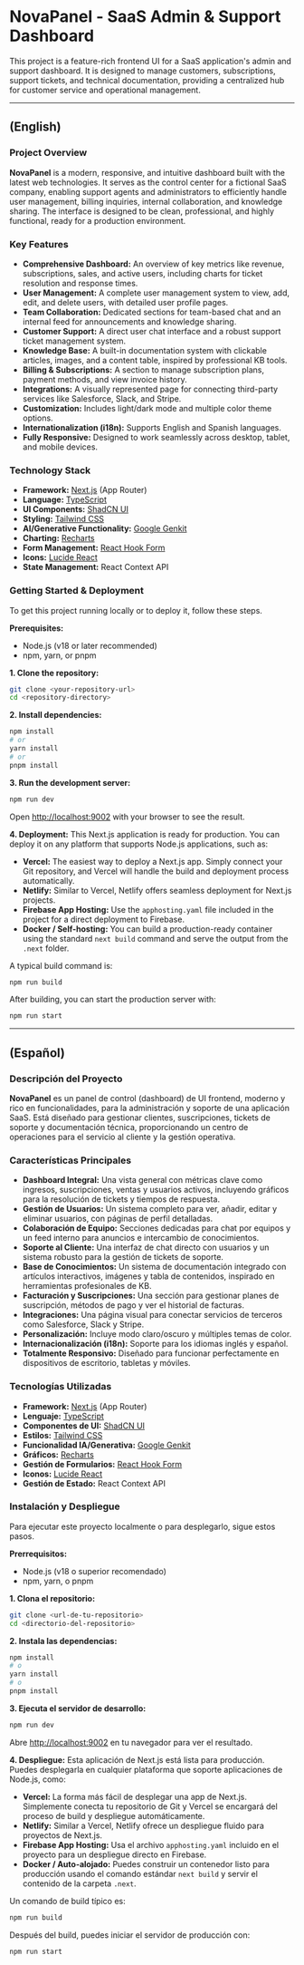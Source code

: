 # NovaPanel - SaaS Admin & Support Dashboard

This project is a feature-rich frontend UI for a SaaS application's admin and support dashboard. It is designed to manage customers, subscriptions, support tickets, and technical documentation, providing a centralized hub for customer service and operational management.

---

## (English)

### Project Overview

**NovaPanel** is a modern, responsive, and intuitive dashboard built with the latest web technologies. It serves as the control center for a fictional SaaS company, enabling support agents and administrators to efficiently handle user management, billing inquiries, internal collaboration, and knowledge sharing. The interface is designed to be clean, professional, and highly functional, ready for a production environment.

### Key Features

*   **Comprehensive Dashboard:** An overview of key metrics like revenue, subscriptions, sales, and active users, including charts for ticket resolution and response times.
*   **User Management:** A complete user management system to view, add, edit, and delete users, with detailed user profile pages.
*   **Team Collaboration:** Dedicated sections for team-based chat and an internal feed for announcements and knowledge sharing.
*   **Customer Support:** A direct user chat interface and a robust support ticket management system.
*   **Knowledge Base:** A built-in documentation system with clickable articles, images, and a content table, inspired by professional KB tools.
*   **Billing & Subscriptions:** A section to manage subscription plans, payment methods, and view invoice history.
*   **Integrations:** A visually represented page for connecting third-party services like Salesforce, Slack, and Stripe.
*   **Customization:** Includes light/dark mode and multiple color theme options.
*   **Internationalization (i18n):** Supports English and Spanish languages.
*   **Fully Responsive:** Designed to work seamlessly across desktop, tablet, and mobile devices.

### Technology Stack

*   **Framework:** [Next.js](https://nextjs.org/) (App Router)
*   **Language:** [TypeScript](https://www.typescriptlang.org/)
*   **UI Components:** [ShadCN UI](https://ui.shadcn.com/)
*   **Styling:** [Tailwind CSS](https://tailwindcss.com/)
*   **AI/Generative Functionality:** [Google Genkit](https://firebase.google.com/docs/genkit)
*   **Charting:** [Recharts](https://recharts.org/)
*   **Form Management:** [React Hook Form](https://react-hook-form.com/)
*   **Icons:** [Lucide React](https://lucide.dev/)
*   **State Management:** React Context API

### Getting Started & Deployment

To get this project running locally or to deploy it, follow these steps.

**Prerequisites:**
*   Node.js (v18 or later recommended)
*   npm, yarn, or pnpm

**1. Clone the repository:**
```bash
git clone <your-repository-url>
cd <repository-directory>
```

**2. Install dependencies:**
```bash
npm install
# or
yarn install
# or
pnpm install
```

**3. Run the development server:**
```bash
npm run dev
```
Open [http://localhost:9002](http://localhost:9002) with your browser to see the result.

**4. Deployment:**
This Next.js application is ready for production. You can deploy it on any platform that supports Node.js applications, such as:

*   **Vercel:** The easiest way to deploy a Next.js app. Simply connect your Git repository, and Vercel will handle the build and deployment process automatically.
*   **Netlify:** Similar to Vercel, Netlify offers seamless deployment for Next.js projects.
*   **Firebase App Hosting:** Use the `apphosting.yaml` file included in the project for a direct deployment to Firebase.
*   **Docker / Self-hosting:** You can build a production-ready container using the standard `next build` command and serve the output from the `.next` folder.

A typical build command is:
```bash
npm run build
```
After building, you can start the production server with:
```bash
npm run start
```

---

## (Español)

### Descripción del Proyecto

**NovaPanel** es un panel de control (dashboard) de UI frontend, moderno y rico en funcionalidades, para la administración y soporte de una aplicación SaaS. Está diseñado para gestionar clientes, suscripciones, tickets de soporte y documentación técnica, proporcionando un centro de operaciones para el servicio al cliente y la gestión operativa.

### Características Principales

*   **Dashboard Integral:** Una vista general con métricas clave como ingresos, suscripciones, ventas y usuarios activos, incluyendo gráficos para la resolución de tickets y tiempos de respuesta.
*   **Gestión de Usuarios:** Un sistema completo para ver, añadir, editar y eliminar usuarios, con páginas de perfil detalladas.
*   **Colaboración de Equipo:** Secciones dedicadas para chat por equipos y un feed interno para anuncios e intercambio de conocimientos.
*   **Soporte al Cliente:** Una interfaz de chat directo con usuarios y un sistema robusto para la gestión de tickets de soporte.
*   **Base de Conocimientos:** Un sistema de documentación integrado con artículos interactivos, imágenes y tabla de contenidos, inspirado en herramientas profesionales de KB.
*   **Facturación y Suscripciones:** Una sección para gestionar planes de suscripción, métodos de pago y ver el historial de facturas.
*   **Integraciones:** Una página visual para conectar servicios de terceros como Salesforce, Slack y Stripe.
*   **Personalización:** Incluye modo claro/oscuro y múltiples temas de color.
*   **Internacionalización (i18n):** Soporte para los idiomas inglés y español.
*   **Totalmente Responsivo:** Diseñado para funcionar perfectamente en dispositivos de escritorio, tabletas y móviles.

### Tecnologías Utilizadas

*   **Framework:** [Next.js](https://nextjs.org/) (App Router)
*   **Lenguaje:** [TypeScript](https://www.typescriptlang.org/)
*   **Componentes de UI:** [ShadCN UI](https://ui.shadcn.com/)
*   **Estilos:** [Tailwind CSS](https://tailwindcss.com/)
*   **Funcionalidad IA/Generativa:** [Google Genkit](https://firebase.google.com/docs/genkit)
*   **Gráficos:** [Recharts](https://recharts.org/)
*   **Gestión de Formularios:** [React Hook Form](https://react-hook-form.com/)
*   **Iconos:** [Lucide React](https://lucide.dev/)
*   **Gestión de Estado:** React Context API

### Instalación y Despliegue

Para ejecutar este proyecto localmente o para desplegarlo, sigue estos pasos.

**Prerrequisitos:**
*   Node.js (v18 o superior recomendado)
*   npm, yarn, o pnpm

**1. Clona el repositorio:**
```bash
git clone <url-de-tu-repositorio>
cd <directorio-del-repositorio>
```

**2. Instala las dependencias:**
```bash
npm install
# o
yarn install
# o
pnpm install
```

**3. Ejecuta el servidor de desarrollo:**
```bash
npm run dev
```
Abre [http://localhost:9002](http://localhost:9002) en tu navegador para ver el resultado.

**4. Despliegue:**
Esta aplicación de Next.js está lista para producción. Puedes desplegarla en cualquier plataforma que soporte aplicaciones de Node.js, como:

*   **Vercel:** La forma más fácil de desplegar una app de Next.js. Simplemente conecta tu repositorio de Git y Vercel se encargará del proceso de build y despliegue automáticamente.
*   **Netlify:** Similar a Vercel, Netlify ofrece un despliegue fluido para proyectos de Next.js.
*   **Firebase App Hosting:** Usa el archivo `apphosting.yaml` incluido en el proyecto para un despliegue directo en Firebase.
*   **Docker / Auto-alojado:** Puedes construir un contenedor listo para producción usando el comando estándar `next build` y servir el contenido de la carpeta `.next`.

Un comando de build típico es:
```bash
npm run build
```
Después del build, puedes iniciar el servidor de producción con:
```bash
npm run start
```
